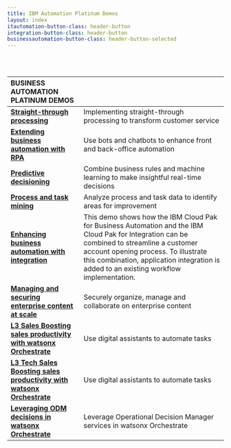 ```yaml
---
title: IBM Automation Platinum Demos
layout: index
itautomation-button-class: header-button
integration-button-class: header-button
businessautomation-button-class: header-button-selected
---
```

<br/>
<br/>

| **BUSINESS AUTOMATION PLATINUM DEMOS** | | 
| :---         | :--- |
| **[Straight-through processing](https://ibm.github.io/platinum-demos-dl/300-business-automation-straight-through-processing/demo-preparation)** | Implementing straight-through processing to transform customer service |
| **[Extending business automation with RPA](https://ibm.github.io/platinum-demos-dl/300-business-automation-extending-ba-with-rpa/demo-preparation)** | Use bots and chatbots to enhance front and back-office automation |
| **[Predictive decisioning](https://ibm.github.io/platinum-demos-dl/300-business-automation-predictive-decisioning/demo-preparation)** | Combine business rules and machine learning to make insightful real-time decisions |
| **[Process and task mining](https://ibm.github.io/platinum-demos-dl/300-business-automation-process-and-task-mining/demo-preparation)** | Analyze process and task data to identify areas for improvement |
| **[Enhancing business automation with integration](https://ibm.github.io/platinum-demos-dl/300-enhancing-ba-with-integration/demo-preparation)** | This demo shows how the IBM Cloud Pak for Business Automation and the IBM Cloud Pak for Integration can be combined to streamline a customer account opening process. To illustrate this combination, application integration is added to an existing workflow implementation. |
| **[Managing and securing enterprise content at scale](https://ibm.github.io/platinum-demos-dl/300-business-automation-managing-and-securing-enterprise-content-at-scale/demo-preparation)** | Securely organize, manage and collaborate on enterprise content |
| **[L3 Sales Boosting sales productivity with watsonx Orchestrate](https://ibm.github.io/platinum-demos-dl/l3-sales-boosting-sales-productivity-with-watsonx-orchestrate/demo-preparation)** | Use digital assistants to automate tasks |
| **[L3 Tech Sales Boosting sales productivity with watsonx Orchestrate](https://ibm.github.io/platinum-demos-dl/l3-tech-sales-boosting-sales-productivity-with-watsonx-orchestrate/demo-preparation)** | Use digital assistants to automate tasks |
| **[Leveraging ODM decisions in watsonx Orchestrate](https://ibm.github.io/platinum-demos-dl/300-digital-labor-leveraging-odm-decisions-in-watsonx-orchestrate/demo-preparation)** | Leverage Operational Decision Manager services in watsonx Orchestrate |

